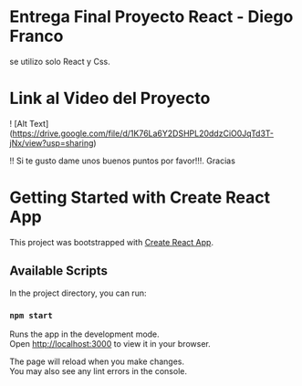 # Entrega Final Proyecto React - Diego Franco

se utilizo solo React y Css.

# Link al Video del Proyecto
! [Alt Text] (https://drive.google.com/file/d/1K76La6Y2DSHPL20ddzCiO0JqTd3T-jNx/view?usp=sharing)

!! Si te gusto dame unos buenos puntos por favor!!!. Gracias


# Getting Started with Create React App

This project was bootstrapped with [Create React App](https://github.com/facebook/create-react-app).

## Available Scripts

In the project directory, you can run:

### `npm start`

Runs the app in the development mode.\
Open [http://localhost:3000](http://localhost:3000) to view it in your browser.

The page will reload when you make changes.\
You may also see any lint errors in the console.
